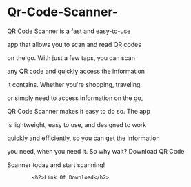 # Qr-Code-Scanner-

QR Code Scanner is a fast and easy-to-use 

app that allows you to scan and read QR codes

on the go. With just a few taps, you can scan

any QR code and quickly access the information

it contains. Whether you're shopping, traveling, 

or simply need to access information on the go, 

QR Code Scanner makes it easy to do so. The app
 
is lightweight, easy to use, and designed to work 

quickly and efficiently, so you can get the information 

you need, when you need it. So why wait? Download QR Code
 
Scanner today and start scanning!

            <h2>Link Of Download</h2>
